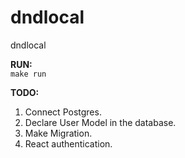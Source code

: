 # dndlocal
dndlocal

**RUN:** <br>
```make run```

**TODO:** <br>
1. Connect Postgres.
2. Declare User Model in the database.
3. Make Migration.
4. React authentication.



